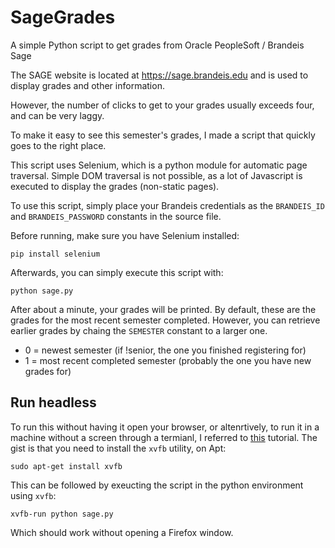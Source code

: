 # SageGrades
A simple Python script to get grades from Oracle PeopleSoft / Brandeis Sage

The SAGE website is located at https://sage.brandeis.edu and is used to display grades and other information.

However, the number of clicks to get to your grades usually exceeds four, and can be very laggy. 

To make it easy to see this semester's grades, I made a script that quickly goes to the right place.

This script uses Selenium, which is a python module for automatic page traversal. Simple DOM traversal is not possible, as a lot of Javascript is executed to display the grades (non-static pages).

To use this script, simply place your Brandeis credentials as the `BRANDEIS_ID` and `BRANDEIS_PASSWORD` constants in the source file.

Before running, make sure you have Selenium installed:

    pip install selenium

Afterwards, you can simply execute this script with:

    python sage.py

After about a minute, your grades will be printed. By default, these are the grades for the most recent semester completed. However, you can retrieve earlier grades by chaing the `SEMESTER` constant to a larger one.

- 0 = newest semester (if !senior, the one you finished registering for)
- 1 = most recent completed semester (probably the one you have new grades for)

## Run headless

To run this without having it open your browser, or altenrtively, to run it in a machine without a screen through a termianl, I referred to [this](http://elementalselenium.com/tips/38-headless) tutorial. The gist is that you need to install the `xvfb` utility, on Apt:

    sudo apt-get install xvfb
    
This can be followed by exeucting the script in the python environment using `xvfb`:
    
    xvfb-run python sage.py
    
Which should work without opening a Firefox window.
